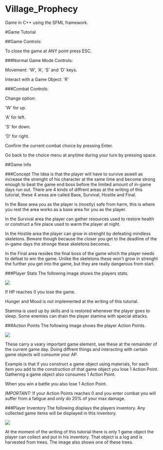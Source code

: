 # Village_Prophecy
Game in C++ using the SFML framework.

#Game Tutorial

##Game Controls:

To close the game at ANY point press ESC.

###Normal Game Mode Controls:

Movement: 'W', 'A', 'S' and 'D' keys.

Interact with a Game Object: 'R'

###Combat Controls:

Change option: 

'W' for up.

'A' for left.

'S' for down.

'D' for right.

Confirm the current combat choice by pressing Enter.

Go back to the choice menu at anytime during your turn by pressing space.

##Game Info

###Concept
The Idea is that the player will have to survive aswell as increase the strenght of his character at the same time and become strong enough to beat the game end boss before the limited amount of in-game days run out. There are 4 kinds of diffrent areas at the writing of this tutorial, these 4 areas are called Base, Survival, Hostile and Final. 

In the Base area you as the player is (mostly) safe from harm, this is where you rest the area works as a base area for you as the player.

In the Survival area the player can gather resources used to restore health or construct a fire place used to warm the player at night.

In the Hostile area the player can grow in strenght by defeating mindless skeletons. Beware though because the closer you get to the deadline of the in-game days the stronge these skeletons becomes.

In the Final area resides the final boss of the game which the player needs to defeat to win the game. Unlike the skeletons these won't grow in strenght the further you get into the game, but they are really dangerous from start.

###Player Stats
The following image shows the players stats.

<img src="http://i.imgur.com/UtwKOEo.png"></img>

If HP reaches 0 you lose the game. 

Hunger and Mood is not implemented at the writing of this tutorial.

Stamina is used up by skills and is restored whenever the player goes to sleep. Some enemies can drain the player stamina with special attacks.

###Action Points
The following image shows the player Action Points.

<img src="http://i.imgur.com/y6mzraI.png"></img>

These carry a veary important game element, see these at the remainder of the current game day. Doing diffrent things and interacting with certain game objects will consume your AP. 

Example is that if you construct a game object using materials, for each item you add to the construction of that game object you lose 1 Action Point. Gathering a game object also consumes 1 Action Point.

When you win a battle you also lose 1 Action Point.

*IMPORTANT:* If your Action Points reaches 0 and you enter combat you will suffer from a fatigue and only do 20% of your max damage.

###Player Inventory
The following displays the players inventory. Any collected game items will be displayed in this inventory.

<img src="http://i.imgur.com/woDCU73.png"></img>

At the moment of the writing of this tutorial there is only 1 game object the player can collect and put in his inventory. That object is a log and is harvested from trees. The image also shows one of these trees.
